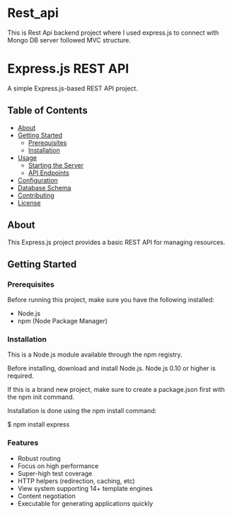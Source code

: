 # Rest_api
This is Rest Api backend project where I used express.js to connect with Mongo DB server followed MVC structure. 
# Express.js REST API

A simple Express.js-based REST API project.

## Table of Contents

- [About](#about)
- [Getting Started](#getting-started)
  - [Prerequisites](#prerequisites)
  - [Installation](#installation)
- [Usage](#usage)
  - [Starting the Server](#starting-the-server)
  - [API Endpoints](#api-endpoints)
- [Configuration](#configuration)
- [Database Schema](#database-schema)
- [Contributing](#contributing)
- [License](#license)

## About

This Express.js project provides a basic REST API for managing resources.

## Getting Started

### Prerequisites

Before running this project, make sure you have the following installed:

- Node.js
- npm (Node Package Manager)

### Installation

This is a Node.js module available through the npm registry.

Before installing, download and install Node.js. Node.js 0.10 or higher is required.

If this is a brand new project, make sure to create a package.json first with the npm init command.

Installation is done using the npm install command:

$ npm install express

### Features
 - Robust routing
 - Focus on high performance
 - Super-high test coverage
 - HTTP helpers (redirection, caching, etc)
 - View system supporting 14+ template engines
 - Content negotiation
 - Executable for generating applications quickly
